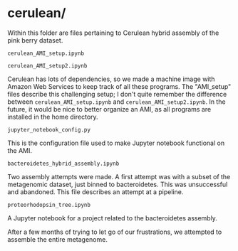 # cerulean/

Within this folder are files pertaining to Cerulean hybrid assembly of the pink berry dataset. 

`cerulean_AMI_setup.ipynb`

`cerulean_AMI_setup2.ipynb`

Cerulean has lots of dependencies, so we made a machine image with Amazon Web Services to keep track of all these programs.
The "AMI_setup" files describe this challenging setup; I don't quite remember the difference between `cerulean_AMI_setup.ipynb` and
`cerulean_AMI_setup2.ipynb`. In the future, it would be nice to better organize an AMI, as all
programs are installed in the home directory. 


`jupyter_notebook_config.py`

This is the configuration file used to make Jupyter notebook functional on the AMI.


`bacteroidetes_hybrid_assembly.ipynb`

Two assembly attempts were made. A first attempt was with a subset of the metagenomic dataset, just binned to bacteroidetes. 
This was unsuccessful and abandoned. This file describes an attempt at a pipeline.


`proteorhodopsin_tree.ipynb`

A Jupyter notebook for a project related to the bacteroidetes assembly. 

After a few months of trying to let go of our frustrations, we attempted to assemble the entire metagenome.
